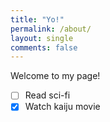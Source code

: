 ```yaml
---
title: "Yo!"
permalink: /about/
layout: single
comments: false
---
```


Welcome to my page!

- [ ] Read sci-fi
- [x] Watch kaiju movie
